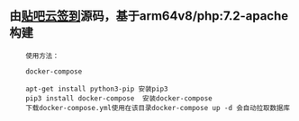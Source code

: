 ## 由[贴吧云签到](https://github.com/MoeNetwork/Tieba-Cloud-Sign)源码，基于arm64v8/php:7.2-apache构建

        使用方法：

        docker-compose

        apt-get install python3-pip 安装pip3
        pip3 install docker-compose  安装docker-compose
        下载docker-compose.yml使用在该目录docker-compose up -d 会自动拉取数据库

